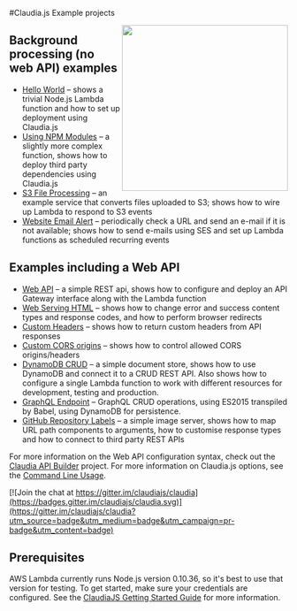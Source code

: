 #Claudia.js Example projects

<img src="https://claudiajs.github.io/claudiajs.com/assets/claudiajs.svg" height="300" align="right" />

## Background processing (no web API) examples
  * [Hello World](hello-world) &ndash; shows a trivial Node.js Lambda function and how to set up deployment using Claudia.js
  * [Using NPM Modules](using-npm-modules) &ndash; a slightly more complex function, shows how to deploy third party dependencies using Claudia.js
  * [S3 File Processing](s3-file-processing) &ndash; an example service that converts files uploaded to S3; shows how to wire up Lambda to respond to S3 events
  * [Website Email Alert](website-email-alert) &ndash; periodically check a URL and send an e-mail if it is not available; shows how to send e-mails using SES and set up Lambda functions as scheduled recurring events

## Examples including a Web API

  * [Web API](web-api) &ndash; a simple REST api, shows how to configure and deploy an API Gateway interface along with the Lambda function
  * [Web Serving HTML](web-serving-html) &ndash; shows how to change error and success content types and response codes, and how to perform browser redirects
  * [Custom Headers](web-api-custom-headers) &ndash; shows how to return custom headers from API responses
  * [Custom CORS origins](web-api-custom-cors) &ndash; shows how to control allowed CORS origins/headers
  * [DynamoDB CRUD](dynamodb-example) &ndash; a simple document store, shows how to use DynamoDB and connect it to a CRUD REST API. Also shows how to configure a single Lambda function to work with different resources for development, testing and production.
  * [GraphQL Endpoint](graphql-example) &ndash; GraphQL CRUD operations, using ES2015 transpiled by Babel, using DynamoDB for persistence.
  * [GitHub Repository Labels](github-repo-labels) &ndash; a simple image server, shows how to map URL path components to arguments, how to customise response types and how to connect to third party REST APIs

For more information on the Web API configuration syntax, check out the [Claudia API Builder](https://github.com/claudiajs/claudia-api-builder/blob/master/README.md) project. For more information on Claudia.js options, see the [Command Line Usage](https://github.com/claudiajs/claudia/blob/master/bin/usage.txt).

[![Join the chat at https://gitter.im/claudiajs/claudia](https://badges.gitter.im/claudiajs/claudia.svg)](https://gitter.im/claudiajs/claudia?utm_source=badge&utm_medium=badge&utm_campaign=pr-badge&utm_content=badge)

## Prerequisites

AWS Lambda currently runs Node.js version 0.10.36, so it's best to use that version for testing. To get started, make sure your credentials are configured. See the [ClaudiaJS Getting Started Guide](https://github.com/claudiajs/claudia/blob/master/getting_started.md) for more information.
